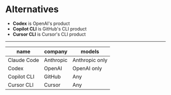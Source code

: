 # Alternatives

- **Codex** is OpenAI's product
- **Copilot CLI** is GitHub's CLI product
- **Cursor CLI** is Cursor's CLI product

---

| name | company | models |
| --- | --- | --- |
| Claude Code | Anthropic | Anthropic only |
| Codex | OpenAI | OpenAI only |
| Copilot CLI | GitHub | Any |
| Cursor CLI | Cursor | Any |
